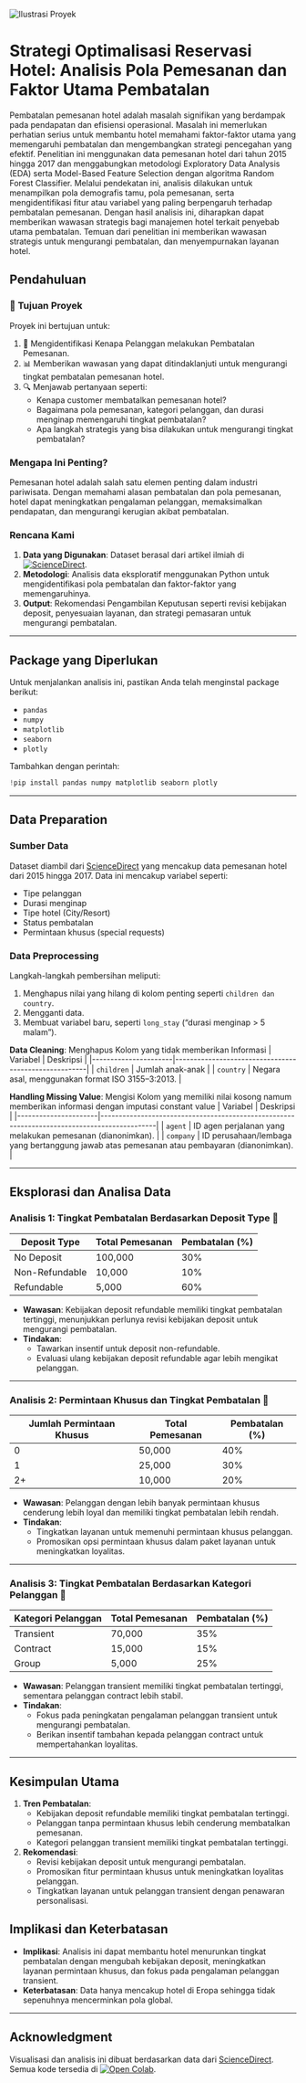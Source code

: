 ![Ilustrasi Proyek](https://2.bp.blogspot.com/-NZPpkWswwSM/VtW5wbsNCmI/AAAAAAAAA7Q/t8ZQg9J7PDs/s1600/jasa%2Breservasi%2Bhotel.jpg)
# Strategi Optimalisasi Reservasi Hotel: Analisis Pola Pemesanan dan Faktor Utama Pembatalan

Pembatalan pemesanan hotel adalah masalah signifikan yang berdampak pada pendapatan dan efisiensi operasional. Masalah ini memerlukan perhatian serius untuk membantu hotel memahami faktor-faktor utama yang memengaruhi pembatalan dan mengembangkan strategi pencegahan yang efektif.
Penelitian ini menggunakan data pemesanan hotel dari tahun 2015 hingga 2017 dan menggabungkan metodologi Exploratory Data Analysis (EDA) serta Model-Based Feature Selection dengan algoritma Random Forest Classifier. Melalui pendekatan ini, analisis dilakukan untuk menampilkan pola demografis tamu, pola pemesanan, serta mengidentifikasi fitur atau variabel yang paling berpengaruh terhadap pembatalan pemesanan.
Dengan hasil analisis ini, diharapkan dapat memberikan wawasan strategis bagi manajemen hotel terkait penyebab utama pembatalan. Temuan dari penelitian ini memberikan wawasan strategis untuk mengurangi pembatalan, dan menyempurnakan layanan hotel.

## Pendahuluan
### 🚀 Tujuan Proyek
Proyek ini bertujuan untuk:
1. 🔎 Mengidentifikasi Kenapa Pelanggan melakukan Pembatalan Pemesanan.
2. 📊 Memberikan wawasan yang dapat ditindaklanjuti untuk mengurangi tingkat pembatalan pemesanan hotel.
3. 🔍 Menjawab pertanyaan seperti:
   - Kenapa customer membatalkan pemesanan hotel?
   - Bagaimana pola pemesanan, kategori pelanggan, dan durasi menginap memengaruhi tingkat pembatalan?
   - Apa langkah strategis yang bisa dilakukan untuk mengurangi tingkat pembatalan?

### Mengapa Ini Penting?
Pemesanan hotel adalah salah satu elemen penting dalam industri pariwisata. Dengan memahami alasan pembatalan dan pola pemesanan, hotel dapat meningkatkan pengalaman pelanggan, memaksimalkan pendapatan, dan mengurangi kerugian akibat pembatalan.

### Rencana Kami
1. **Data yang Digunakan**: Dataset berasal dari artikel ilmiah di [![ScienceDirect](https://img.shields.io/badge/Dataset-ScienceDirect-blue)](https://www.sciencedirect.com/science/article/pii/S2352340918315191#f0010).
2. **Metodologi**: Analisis data eksploratif menggunakan Python untuk mengidentifikasi pola pembatalan dan faktor-faktor yang memengaruhinya.
3. **Output**: Rekomendasi Pengambilan Keputusan seperti revisi kebijakan deposit, penyesuaian layanan, dan strategi pemasaran untuk mengurangi pembatalan.


---

## Package yang Diperlukan
Untuk menjalankan analisis ini, pastikan Anda telah menginstal package berikut:
- `pandas`
- `numpy`
- `matplotlib`
- `seaborn`
- `plotly`


Tambahkan dengan perintah:
```python
!pip install pandas numpy matplotlib seaborn plotly 
```

---

## Data Preparation
### Sumber Data
Dataset diambil dari [ScienceDirect](https://www.sciencedirect.com/science/article/pii/S2352340918315191#f0010) yang mencakup data pemesanan hotel dari 2015 hingga 2017. Data ini mencakup variabel seperti:
- Tipe pelanggan
- Durasi menginap
- Tipe hotel (City/Resort)
- Status pembatalan
- Permintaan khusus (special requests)

### Data Preprocessing
Langkah-langkah pembersihan meliputi:
1. Menghapus nilai yang hilang di kolom penting seperti `children dan country`.
2. Mengganti data.
3. Membuat variabel baru, seperti `long_stay` (“durasi menginap > 5 malam”).


**Data Cleaning**: Menghapus Kolom yang tidak memberikan Informasi
| Variabel             | Deskripsi                                            |
|----------------------|------------------------------------------------------|
| `children`           | Jumlah anak-anak                                     |
| `country`            | Negara asal, menggunakan format ISO 3155–3:2013.     |


**Handling Missing Value**: Mengisi Kolom yang memiliki nilai kosong namum memberikan informasi dengan imputasi constant value
| Variabel             | Deskripsi                                                                                   |
|----------------------|---------------------------------------------------------------------------------------------|
| `agent`              | ID agen perjalanan yang melakukan pemesanan (dianonimkan).                                  |
| `company`            | ID perusahaan/lembaga yang bertanggung jawab atas pemesanan atau pembayaran (dianonimkan).  |


---

## Eksplorasi dan Analisa Data
### Analisis 1: Tingkat Pembatalan Berdasarkan Deposit Type 🛑
| Deposit Type   | Total Pemesanan | Pembatalan (%) |
|----------------|-----------------|----------------|
| No Deposit     | 100,000         | 30%            |
| Non-Refundable | 10,000          | 10%            |
| Refundable     | 5,000           | 60%            |

- **Wawasan**: Kebijakan deposit refundable memiliki tingkat pembatalan tertinggi, menunjukkan perlunya revisi kebijakan deposit untuk mengurangi pembatalan.
- **Tindakan**: 
  - Tawarkan insentif untuk deposit non-refundable.
  - Evaluasi ulang kebijakan deposit refundable agar lebih mengikat pelanggan.

---

### Analisis 2: Permintaan Khusus dan Tingkat Pembatalan 🤝
| Jumlah Permintaan Khusus | Total Pemesanan | Pembatalan (%) |
|--------------------------|-----------------|----------------|
| 0                        | 50,000          | 40%            |
| 1                        | 25,000          | 30%            |
| 2+                       | 10,000          | 20%            |

- **Wawasan**: Pelanggan dengan lebih banyak permintaan khusus cenderung lebih loyal dan memiliki tingkat pembatalan lebih rendah.
- **Tindakan**:
  - Tingkatkan layanan untuk memenuhi permintaan khusus pelanggan.
  - Promosikan opsi permintaan khusus dalam paket layanan untuk meningkatkan loyalitas.

---

### Analisis 3: Tingkat Pembatalan Berdasarkan Kategori Pelanggan 👥
| Kategori Pelanggan | Total Pemesanan | Pembatalan (%) |
|--------------------|-----------------|----------------|
| Transient          | 70,000          | 35%            |
| Contract           | 15,000          | 15%            |
| Group              | 5,000           | 25%            |

- **Wawasan**: Pelanggan transient memiliki tingkat pembatalan tertinggi, sementara pelanggan contract lebih stabil.
- **Tindakan**:
  - Fokus pada peningkatan pengalaman pelanggan transient untuk mengurangi pembatalan.
  - Berikan insentif tambahan kepada pelanggan contract untuk mempertahankan loyalitas.

---

## Kesimpulan Utama
1. **Tren Pembatalan**:
   - Kebijakan deposit refundable memiliki tingkat pembatalan tertinggi.
   - Pelanggan tanpa permintaan khusus lebih cenderung membatalkan pemesanan.
   - Kategori pelanggan transient memiliki tingkat pembatalan tertinggi.
2. **Rekomendasi**:
   - Revisi kebijakan deposit untuk mengurangi pembatalan.
   - Promosikan fitur permintaan khusus untuk meningkatkan loyalitas pelanggan.
   - Tingkatkan layanan untuk pelanggan transient dengan penawaran personalisasi.

## Implikasi dan Keterbatasan
- **Implikasi**: Analisis ini dapat membantu hotel menurunkan tingkat pembatalan dengan mengubah kebijakan deposit, meningkatkan layanan permintaan khusus, dan fokus pada pengalaman pelanggan transient.
- **Keterbatasan**: Data hanya mencakup hotel di Eropa sehingga tidak sepenuhnya mencerminkan pola global.

---

## Acknowledgment
Visualisasi dan analisis ini dibuat berdasarkan data dari [ScienceDirect](https://www.sciencedirect.com/science/article/pii/S2352340918315191#f0010). Semua kode tersedia di [![Open Colab](https://img.shields.io/badge/Notebook-Colab-green)](https://colab.research.google.com/drive/13tV-R2nSngDVyNmIW7pcxmyaxqE6a35J?usp=sharing).
